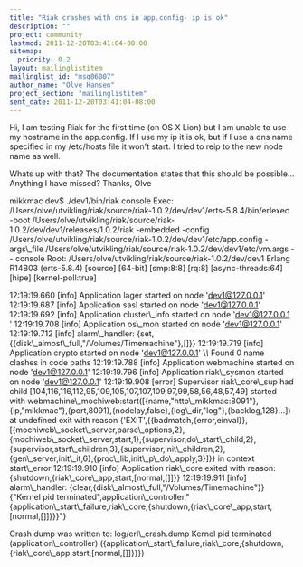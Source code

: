 ```yaml
---
title: "Riak crashes with dns in app.config- ip is ok"
description: ""
project: community
lastmod: 2011-12-20T03:41:04-08:00
sitemap:
  priority: 0.2
layout: mailinglistitem
mailinglist_id: "msg06007"
author_name: "Olve Hansen"
project_section: "mailinglistitem"
sent_date: 2011-12-20T03:41:04-08:00
---
```



Hi, I am testing Riak for the first time (on OS X Lion) but I am unable to
use my hostname in the app.config. If I use my ip it is ok, but if I use a
dns name specified in my /etc/hosts file it won't start. I tried to reip to
the new node name as well.

Whats up with that? The documentation states that this should be
possible... Anything I have missed?
Thanks,
Olve


mikkmac dev$ ./dev1/bin/riak console
Exec:
/Users/olve/utvikling/riak/source/riak-1.0.2/dev/dev1/erts-5.8.4/bin/erlexec
-boot
/Users/olve/utvikling/riak/source/riak-1.0.2/dev/dev1/releases/1.0.2/riak
-embedded -config
/Users/olve/utvikling/riak/source/riak-1.0.2/dev/dev1/etc/app.config
-args\\_file
/Users/olve/utvikling/riak/source/riak-1.0.2/dev/dev1/etc/vm.args -- console
Root: /Users/olve/utvikling/riak/source/riak-1.0.2/dev/dev1
Erlang R14B03 (erts-5.8.4) [source] [64-bit] [smp:8:8] [rq:8]
[async-threads:64] [hipe] [kernel-poll:true]

12:19:19.660 [info] Application lager started on node 'dev1@127.0.0.1'
12:19:19.687 [info] Application sasl started on node 'dev1@127.0.0.1'
12:19:19.692 [info] Application cluster\\_info started on node 'dev1@127.0.0.1
'
12:19:19.708 [info] Application os\\_mon started on node 'dev1@127.0.0.1'
12:19:19.712 [info] alarm\\_handler:
{set,{{disk\\_almost\\_full,"/Volumes/Timemachine"},[]}}
12:19:19.719 [info] Application crypto started on node 'dev1@127.0.0.1'
\\*\\* Found 0 name clashes in code paths
12:19:19.788 [info] Application webmachine started on node 'dev1@127.0.0.1'
12:19:19.796 [info] Application riak\\_sysmon started on node 'dev1@127.0.0.1'
12:19:19.908 [error] Supervisor riak\\_core\\_sup had child
[104,116,116,112,95,109,105,107,107,109,97,99,58,56,48,57,49] started with
webmachine\\_mochiweb:start([{name,"http\\_mikkmac:8091"},{ip,"mikkmac"},{port,8091},{nodelay,false},{log\\_dir,"log"},{backlog,128}...])
at undefined exit with reason
{'EXIT',{{badmatch,{error,einval}},[{mochiweb\\_socket\\_server,parse\\_options,2},{mochiweb\\_socket\\_server,start,1},{supervisor,do\\_start\\_child,2},{supervisor,start\\_children,3},{supervisor,init\\_children,2},{gen\\_server,init\\_it,6},{proc\\_lib,init\\_p\\_do\\_apply,3}]}}
in context start\\_error
12:19:19.910 [info] Application riak\\_core exited with reason:
{shutdown,{riak\\_core\\_app,start,[normal,[]]}}
12:19:19.911 [info] alarm\\_handler:
{clear,{disk\\_almost\\_full,"/Volumes/Timemachine"}}
{"Kernel pid
terminated",application\\_controller,"{application\\_start\\_failure,riak\\_core,{shutdown,{riak\\_core\\_app,start,[normal,[]]}}}"}

Crash dump was written to: log/erl\\_crash.dump
Kernel pid terminated (application\\_controller)
({application\\_start\\_failure,riak\\_core,{shutdown,{riak\\_core\\_app,start,[normal,[]]}}})
